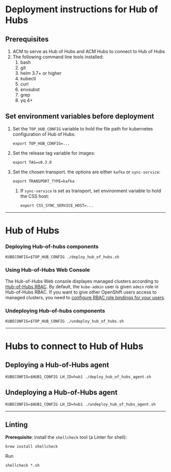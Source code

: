 # Deployment instructions for Hub of Hubs

## Prerequisites

1. ACM to serve as Hub of Hubs and ACM Hubs to connect to Hub of Hubs
1. The following command line tools installed:
    1. bash
    1. git
    1. helm 3.7+ or higher
    1. kubectl
    1. curl
    1. envsubst
    1. grep
    1. yq 4+

##  Set environment variables before deployment

1.  Set the `TOP_HUB_CONFIG` variable to hold the file path for kubernetes configuration of Hub of Hubs:
    ```
    export TOP_HUB_CONFIG=...
    ```

1.  Set the release tag variable for images:
    ```
    export TAG=v0.3.0
    ```
    
1.  Set the chosen transport. the options are either `kafka` or `sync-service`:
    ```
    export TRANSPORT_TYPE=kafka
    ``` 
    
    1.  If `sync-service` is set as transport, set environment variable to hold the CSS host:
        ```
        export CSS_SYNC_SERVICE_HOST=...
        ```
----

# Hub of Hubs

### Deploying Hub-of-hubs components

```
KUBECONFIG=$TOP_HUB_CONFIG ./deploy_hub_of_hubs.sh
```

### Using Hub-of-Hubs Web Console

The Hub-of-Hubs Web console displayes managed clusters according to [Hub-of-Hubs RBAC](https://github.com/open-cluster-management/hub-of-hubs-rbac). By default,
the `kube-admin` user is given `admin` role in Hub-of-Hubs RBAC. If you want to give other OpenShift users access to managed clusters, you need to
[configure RBAC role bindings for your users](https://github.com/open-cluster-management/hub-of-hubs-rbac/blob/main/README.md#update-role-bindings-or-role-definitions).

### Undeploying Hub-of-hubs components

```
KUBECONFIG=$TOP_HUB_CONFIG ./undeploy_hub_of_hubs.sh
```

----

# Hubs to connect to Hub of Hubs

## Deploying a Hub-of-Hubs agent

```
KUBECONFIG=$HUB1_CONFIG LH_ID=hub1 ./deploy_hub_of_hubs_agent.sh
```

## Undeploying a Hub-of-Hubs agent

```
KUBECONFIG=$HUB1_CONFIG LH_ID=hub1 ./undeploy_hub_of_hubs_agent.sh
```

----

## Linting

**Prerequisite**: install the `shellcheck` tool (a Linter for shell):

```
brew install shellcheck
```

Run
```
shellcheck *.sh
```
